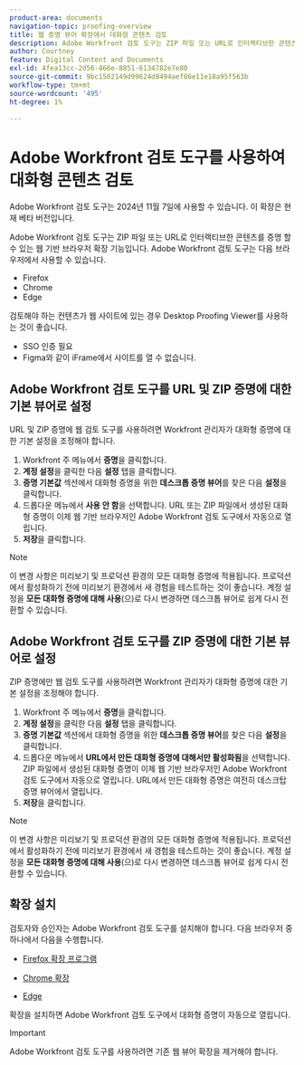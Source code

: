 ```yaml
---
product-area: documents
navigation-topic: proofing-overview
title: 웹 증명 뷰어 확장에서 대화형 콘텐츠 검토
description: Adobe Workfront 검토 도구는 ZIP 파일 또는 URL로 인터랙티브한 콘텐츠를 증명 할 수 있는 브라우저 확장 기능입니다.
author: Courtney
feature: Digital Content and Documents
exl-id: 4fea13cc-2d56-466e-8851-6134782e7e80
source-git-commit: 9bc1502149d99624d8494aef86e11e18a95f563b
workflow-type: tm+mt
source-wordcount: '495'
ht-degree: 1%

---
```


# Adobe Workfront 검토 도구를 사용하여 대화형 콘텐츠 검토

<span class="preview">Adobe Workfront 검토 도구는 2024년 11월 7일에 사용할 수 있습니다. 이 확장은 현재 베타 버전입니다.</span>

Adobe Workfront 검토 도구는 ZIP 파일 또는 URL로 인터랙티브한 콘텐츠를 증명 할 수 있는 웹 기반 브라우저 확장 기능입니다. Adobe Workfront 검토 도구는 다음 브라우저에서 사용할 수 있습니다.

* Firefox
* Chrome
* Edge

검토해야 하는 컨텐츠가 웹 사이트에 있는 경우 Desktop Proofing Viewer를 사용하는 것이 좋습니다.

* SSO 인증 필요
* Figma와 같이 iFrame에서 사이트를 열 수 없습니다.



## Adobe Workfront 검토 도구를 URL 및 ZIP 증명에 대한 기본 뷰어로 설정

URL 및 ZIP 증명에 웹 검토 도구를 사용하려면 Workfront 관리자가 대화형 증명에 대한 기본 설정을 조정해야 합니다.

1. Workfront 주 메뉴에서 **증명**&#x200B;을 클릭합니다.
1. **계정 설정**&#x200B;을 클릭한 다음 **설정** 탭을 클릭합니다.
1. **증명 기본값** 섹션에서 대화형 증명을 위한 **데스크톱 증명 뷰어**&#x200B;를 찾은 다음 **설정**&#x200B;을 클릭합니다.
1. 드롭다운 메뉴에서 **사용 안 함**&#x200B;을 선택합니다. URL 또는 ZIP 파일에서 생성된 대화형 증명이 이제 웹 기반 브라우저인 Adobe Workfront 검토 도구에서 자동으로 열립니다.
1. **저장**&#x200B;을 클릭합니다.

>[!NOTE]
>
>이 변경 사항은 미리보기 및 프로덕션 환경의 모든 대화형 증명에 적용됩니다. 프로덕션에서 활성화하기 전에 미리보기 환경에서 새 경험을 테스트하는 것이 좋습니다. 계정 설정을 **모든 대화형 증명에 대해 사용**(으)로 다시 변경하면 데스크톱 뷰어로 쉽게 다시 전환할 수 있습니다.

## Adobe Workfront 검토 도구를 ZIP 증명에 대한 기본 뷰어로 설정

ZIP 증명에만 웹 검토 도구를 사용하려면 Workfront 관리자가 대화형 증명에 대한 기본 설정을 조정해야 합니다.

1. Workfront 주 메뉴에서 **증명**&#x200B;을 클릭합니다.
1. **계정 설정**&#x200B;을 클릭한 다음 **설정** 탭을 클릭합니다.
1. **증명 기본값** 섹션에서 대화형 증명을 위한 **데스크톱 증명 뷰어**&#x200B;를 찾은 다음 **설정**&#x200B;을 클릭합니다.
1. 드롭다운 메뉴에서 **URL에서 만든 대화형 증명에 대해서만 활성화됨**&#x200B;을 선택합니다. ZIP 파일에서 생성된 대화형 증명이 이제 웹 기반 브라우저인 Adobe Workfront 검토 도구에서 자동으로 열립니다. URL에서 만든 대화형 증명은 여전히 데스크탑 증명 뷰어에서 열립니다.
1. **저장**&#x200B;을 클릭합니다.

>[!NOTE]
>
>이 변경 사항은 미리보기 및 프로덕션 환경의 모든 대화형 증명에 적용됩니다. 프로덕션에서 활성화하기 전에 미리보기 환경에서 새 경험을 테스트하는 것이 좋습니다. 계정 설정을 **모든 대화형 증명에 대해 사용**(으)로 다시 변경하면 데스크톱 뷰어로 쉽게 다시 전환할 수 있습니다.

## 확장 설치

검토자와 승인자는 Adobe Workfront 검토 도구를 설치해야 합니다. 다음 브라우저 중 하나에서 다음을 수행합니다.

* [Firefox 확장 프로그램](https://addons.mozilla.org/en-US/firefox/addon/adobe-workfront-review-tool/)

* [Chrome 확장](https://chromewebstore.google.com/detail/adobe-workfront-review-to/lhdepbgeilldghlfnankdnponhljpgml)

* [Edge](https://microsoftedge.microsoft.com/addons/detail/adobe-workfront-review-to/llhapmaiiddmcamgeapaipjpagnoijen)

확장을 설치하면 Adobe Workfront 검토 도구에서 대화형 증명이 자동으로 열립니다.

>[!IMPORTANT]
>
>Adobe Workfront 검토 도구를 사용하려면 기존 웹 뷰어 확장을 제거해야 합니다.
